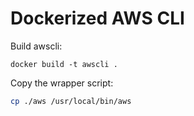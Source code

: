 # Dockerized AWS CLI

Build awscli:

```
docker build -t awscli .
```

Copy the wrapper script:

```bash
cp ./aws /usr/local/bin/aws
```
